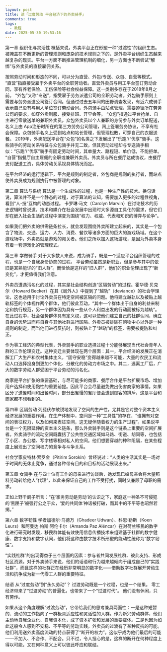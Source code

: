 ```yaml
---
layout: post
title: 读「过度劳动 平台经济下的外卖骑手」
comments: true
tags:
  - 教程
date: 2025-05-30 19:53:16
---
```

第一章 组织化与灵活性
 概括来说，外卖平台正在形塑一种“过渡性”的组织生态。
 被掩盖在不断更新的管理规则和庞杂的技术规则之下的，是外卖平台组织生态越来越复杂的现实。平台一方面不断推进管理机制的细化，另一方面也不断尝试“解绑”与外卖员的直接雇佣关系。
<!--more-->

 按照劳动时间和形态的不同，可以分为直营、外包/专送、众包、自营等模式。
 “直营”指直接受雇于外卖平台的全职劳动者。直营外卖员与用工平台签订劳动合同，享有养老保险、工伤保险等社会权益保障。这一类别多存在于2018年8月之前。
 “外包”又称“专送”，指受雇于劳务派遣公司的全职劳动者。外包骑手原则上需要与劳务派遣公司签订合同。但通过过去五年间的田野调查发现，有近六成骑手表示自己没有与用人单位签订劳动合同。外包骑手由站点管理，需要遵循所在劳务公司的要求，如穿外卖制服、接受排班、开早会等。
 “众包”指通过平台抢单、自主进行零散送单的兼职外卖员。众包外卖员以个人兼职的身份参与外卖订单配送，名义上由 App注册时所在的第三方劳务公司管理，网上签署劳务协议，不享有社会保障。众包骑手名义上受到站点和站长管理，但管理松散，可穿自己的衣服送餐。
 2019年，外卖配送平台在“众包”的名类之下发展出了“乐跑”/“优享”骑手。这些骑手的劳动关系特征与众包骑手并无二致，但其劳动过程却与专送骑手相似：“乐跑”/“优享”骑手有固定劳动时间，其单量大、路程短、单价低，不能拒单。
 “自营”指餐厅自主雇佣的全职或兼职外卖员。外卖员与所在餐厅达成协议，由餐厅支付配送工资，具体劳动关系视具体情况而定。

在平台经济的运行逻辑下，平台是规则的制定者，外包商是规则的执行者，而站点使外卖员成为规则执行中被管理的对象。

第二章 算法与系统
  算法是一个生成性的过程，也是一种生产性的技术。换句话说，算法并不是一个静态的过程，对于算法的认知，需要加入更多的过程性视角，看到“人-技”互构的动态过程。
  卡罗琳·马文（Carolyn Marvin）在讨论技术的历史逻辑时曾说道，技术和媒介在社会发展中出现时大多源自工具化的需求，但它们却在嵌入社会生活的过程中演变为围绕“权力、权威、代表和知识的博弈与论争”。

  如果我们把外卖的供需链条拉长，就会发现围绕外卖所建立起来的，其实是一个包含了物流、交通、运力、人力、消费、餐饮等诸多方面的巨大的游戏场域。在这个游戏场中，外卖员就是游戏的闯关者。他们之所以加入这场游戏，是因为外卖本身有着一套游戏化的管理模式。

第三章 学做骑手
  对于大多数人来说，成为骑手，既是一个适应平台组织管理的过程，也是一个自我身份协商的过程。
  平台劳动虽然是新职业，但是参与其中的依旧是耳熟能详的“旧人群”。而恰恰是这样的“旧人群”，他们的职业伦理出现了“新变化”，才更值得我们注意。

  外卖员遭遇污名化的过程，其实是社会结构创造“区隔劳动”的过程。霍华德·贝克尔（Howard Becker）在其《局外人》中提到了“越轨”（deviance）的社会学理论，这也适用于讨论外卖员在特定空间被区隔的问题。他将建立越轨以及被贴上越轨标签的个体视作两个群体，他们彼此互动，“其中一个群体出于自身的利益来制定和执行规范，另一个群体因为具有一些从个人利益出发的行动而被标为越轨”。在此过程中，社会强势群体具有定义权，这可以使他们建立自己的社群认同，确立自身的优势进而将自身与其他社群进行区隔。外卖员被排除在购物中心以外是一种规则的制定，而当他们进行反抗时，则被贴上了“越轨”的标签，需要被提防和纠正。

  作为零工经济的典型代表，外卖骑手的职业选择过程十分能够展现当代社会青年人群的工作伦理变迁。这种变迁主要体现在两个层面：其一，平台经济的发展正在消解工厂大生产和农村集体主义，“固守安稳”变得越来越不可能，大量的农民工和流动人口选择投身到更加个体化、分散化的劳动力市场之中。其二，逃离工厂后，广大的数字劳动人群受困于平台劳动的污名化。

  商家是平台扩张的重要基础，与尽可能多的商家、餐厅合作是平台扩展市场、增加用户选择和使用黏性的重要前提。因此平台会尽量避免做出伤害商家的事情。如果区分了送餐时间和出餐时间，部分出餐慢的餐厅便会遭到顾客的排斥，这是平台和商家都不想看到的。

第四章 区隔劳动
  列斐伏尔敏锐地发现了空间的生产性，尤其是它对整个资本主义经济发展的重要作用。在生产体制中，空间是一种“工具性”的存在，“谁拥有对空间的表征权力，以及如何来表征空间，这无疑伴随着权力的生产过程”。如果说平台是一个无限延伸的资本主义链条，那么外卖骑手则是这个链条上重要的空间扩展者。外卖骑手的流动空间既囊括了公共性交通区域如马路、街道、胡同等，也包括了小区、办公楼、写字楼等相对私人的空间。他们想要穿越的种种阻隔，在某些程度上展现出了空间权力的竞争与斗争关系。

  社会学家皮特林·索罗金（Pitirim Sorokin）曾经说过：“人类的生活其实是一场对于时间的无休止竞争，通过各种带有目的和目标的活动展现出来。”

第五章 女骑手
  在与四十位有工作的母亲进行访谈后，她发现已婚母亲会将大量照料劳动转给他人“代理”，以此来保证自己的工作不受打扰，同时又兼顾了母职的需求。
  
  正如上野千鹤子所言：“在‘家务劳动是劳动’的认识之下，家庭这一神圣不可侵犯的‘黑匣子’被强行公之于众，‘爱的共同体’神话被打破，而其中的不平等也昭然若揭。”

第六章 数字韧性
  学者加德尔·乌德万（Ghadeer Udwan）、科恩·勒斯（Koen Leurs）和阿曼达·帕斯·阿伦卡尔（Amanda Paz Aléncar）在对荷兰移民的数字化进行研究时发现，移民群体能有效使用信息传播技术来组建基于社群的数字健康、数字支持和数字认同，他们将这种由数字技术所形塑的能动性统称为“数字韧性”。

  “实践社群”的出现得益于三个层面的因素：参与者共同发展社群、彼此支持、形成社区资源。对于外卖骑手来说，他们的话语和行为越来越倾向于组成自己的“实践社群”，而且这样的社群正在经历非常明显的数字化——借助数字社群展开劳动生活和抗争成为新一代零工人群的重要特征。

结语 从“过度劳动”到“永久劳动”？
  过渡劳动既是一个过程，也是一个结果。
  零工经济带来了“过渡劳动”的普遍化，也带来了一个“过渡时代”。
  他们没有休闲，只有劳作。

  如果从这个角度理解“过渡劳动”，它带给我们的思考兼具两面性：一是这种短暂的、流动的工作指向了一群极具适应性和灵活性的人群。作为新兴劳动群体，他们主动地自我企业化、自我资本化，成了资本扩张和发展的重要载体。二是也因为如此这般令人感到不安稳、不平等的劳动实践，外卖员的过渡有了某种反抗的可能。他们利用送外卖高度流动的特点获得了“断开的权力”。这似乎成为他们最后的可能——不加入、不合作、不配合。只不过，令人担心的是，这样的断开在何种程度上得以可能，又在何种意义上可以彼此呼应和联结。